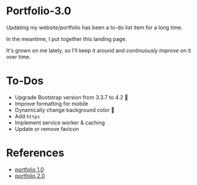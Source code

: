 # Portfolio-3.0

Updating my website/portfolio has been a to-do list item for a long time.

In the meantime, I put together this landing page.

It's grown on me lately, so I'll keep it around and _continuously improve_ on it over time.

# To-Dos

- Upgrade Bootstrap version from 3.3.7 to 4.2 :ghost:
- Improve formatting for mobile
- Dynamically change background color 🤔
- Add `https`
- Implement service worker & caching
- Update or remove favicon

# References

* [portfolio 1.0](https://github.com/scrabill/scrabill.github.io)
* [portfolio 2.0](https://github.com/scrabill/portfolio-2.0)
